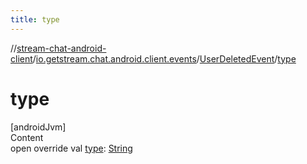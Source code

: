 ```yaml
---
title: type
---
```

//[stream-chat-android-client](../../../index.md)/[io.getstream.chat.android.client.events](../index.md)/[UserDeletedEvent](index.md)/[type](type.md)



# type  
[androidJvm]  
Content  
open override val [type](type.md): [String](https://kotlinlang.org/api/latest/jvm/stdlib/kotlin/-string/index.html)  



